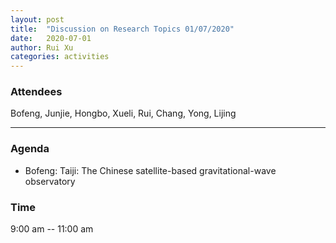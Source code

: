 ```yaml
---
layout: post
title:  "Discussion on Research Topics 01/07/2020"
date:   2020-07-01
author: Rui Xu
categories: activities
---
```



### Attendees

Bofeng, Junjie, Hongbo, Xueli, Rui, Chang, Yong, Lijing

---

### Agenda

- Bofeng: Taiji: The Chinese satellite-based gravitational-wave observatory  


### Time

9:00 am -- 11:00 am
